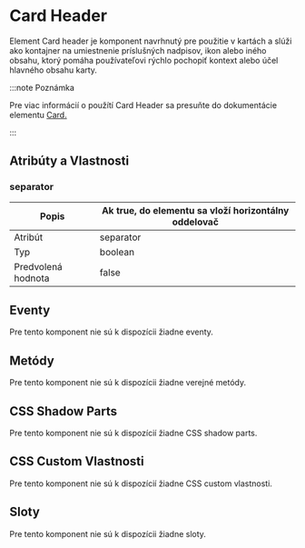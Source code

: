 # Card Header

Element Card header je komponent navrhnutý pre použitie v kartách a slúži ako kontajner na umiestnenie príslušných nadpisov, ikon alebo iného obsahu, ktorý pomáha používateľovi rýchlo pochopiť kontext alebo účel hlavného obsahu karty.

:::note Poznámka

Pre viac informácií o použítí Card Header sa presuňte do dokumentácie elementu [Card.](./card)

:::

## Atribúty a Vlastnosti

### separator

| Popis | Ak true, do elementu sa vloží horizontálny oddelovač |
| --- | --- |
| Atribút | separator |
| Typ | boolean |
| Predvolená hodnota | false |

## Eventy

Pre tento komponent nie sú k dispozícii žiadne eventy.

## Metódy

Pre tento komponent nie sú k dispozícii žiadne verejné metódy.

## CSS Shadow Parts

Pre tento komponent nie sú k dispozícií žiadne CSS shadow parts.

## CSS Custom Vlastnosti

Pre tento komponent nie sú k dispozícií žiadne CSS custom vlastnosti.

## Sloty

Pre tento komponent nie sú k dispozícii žiadne sloty.